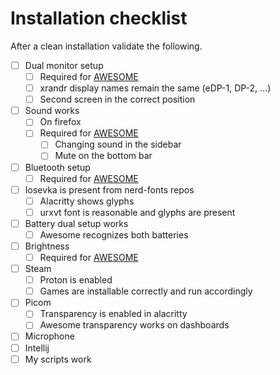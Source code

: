 # Installation checklist

After a clean installation validate the following.

- [ ] Dual monitor setup
    - [ ] Required for [AWESOME](./../sys/.config/awesome/system/displays.lua)
    - [ ] xrandr display names remain the same (eDP-1, DP-2, ...)
    - [ ] Second screen in the correct position
- [ ] Sound works
    - [ ] On firefox
    - [ ] Required for [AWESOME](./../sys/.config/awesome/system/volume.lua)
        - [ ] Changing sound in the sidebar
        - [ ] Mute on the bottom bar
- [ ] Bluetooth setup
    - [ ] Required for [AWESOME](./../sys/.config/awesome/system/bluetooth.lua)
- [ ] Iosevka is present from nerd-fonts repos
    - [ ] Alacritty shows glyphs
    - [ ] urxvt font is reasonable and glyphs are present
- [ ] Battery dual setup works
    - [ ] Awesome recognizes both batteries
- [ ] Brightness
    - [ ] Required for [AWESOME](./../sys/.config/awesome/system/brightness.lua)
- [ ] Steam
    - [ ] Proton is enabled
    - [ ] Games are installable correctly and run accordingly
- [ ] Picom
    - [ ] Transparency is enabled in alacritty
    - [ ] Awesome transparency works on dashboards
- [ ] Microphone
- [ ] Intellij
- [ ] My scripts work
